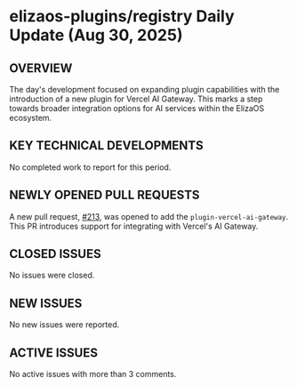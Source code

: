 # elizaos-plugins/registry Daily Update (Aug 30, 2025)
## OVERVIEW 
The day's development focused on expanding plugin capabilities with the introduction of a new plugin for Vercel AI Gateway. This marks a step towards broader integration options for AI services within the ElizaOS ecosystem.

## KEY TECHNICAL DEVELOPMENTS

No completed work to report for this period.

## NEWLY OPENED PULL REQUESTS
A new pull request, [#213](https://github.com/elizaos-plugins/registry/pull/213), was opened to add the `plugin-vercel-ai-gateway`. This PR introduces support for integrating with Vercel's AI Gateway.

## CLOSED ISSUES
No issues were closed.

## NEW ISSUES
No new issues were reported.

## ACTIVE ISSUES
No active issues with more than 3 comments.
